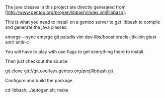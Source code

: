 The java classes in this project are directly generated from [http://www.gentoo.org/proj/en/libbash/index.xml|libbash].

This is what you need to install on a gentoo server to get libbash to compile and generate 
the java classes.

emerge --sync
emerge git paludis vim dev-libs/boost oracle-jdk-bin gtest antlr antlr-c

You will have to play with use flags to get everything there to install.

Then just checkout the source

git clone git://git.overlays.gentoo.org/proj/libbash.git

Configure and build the package

cd libbash; ./autogen.sh; make

